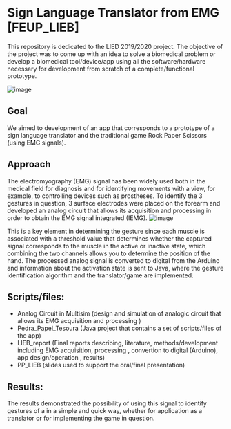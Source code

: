 # Sign Language Translator from EMG [FEUP_LIEB]

This repository is dedicated to the LIED 2019/2020 project. The objective of the project was to come up with an idea to solve a biomedical problem or develop a biomedical tool/device/app using all the software/hardware necessary for development from scratch of a complete/functional prototype.

![image](https://github.com/AMfeta99/Sign-Language-Translator-from-EMG_FEUP_LIEB/assets/74252797/ec7b44fb-c1bb-4271-a350-5160d2bc7701)


## Goal
We aimed to development of an app that corresponds to a prototype of a sign language translator and the traditional game Rock Paper Scissors (using EMG signals).

## Approach
The electromyography (EMG) signal has been widely used both in the medical field for diagnosis and for identifying movements with a view, for example, to controlling devices such as prostheses. To identify the 3 gestures in question, 3 surface electrodes were placed on the forearm and developed an analog circuit that allows its acquisition and processing in order to obtain the EMG signal integrated (IEMG). 
![image](https://github.com/AMfeta99/Sign-Language-Translator-from-EMG_FEUP_LIEB/assets/74252797/c1cee307-ae18-4cec-a5f9-1afd1fa1c065)


This is a key element in determining the gesture since each muscle is associated with a threshold value that determines whether the captured signal corresponds to the muscle in the active or inactive state, which combining the two channels allows you to determine the position of the hand. The processed analog signal is converted to digital from the Arduino and information about the activation state is sent to Java, where the gesture identification algorithm and the translator/game are implemented. 

## Scripts/files:
- Analog Circuit in Multisim (design and simulation of  analogic circuit that allows its EMG acquisition and processing )
- Pedra_Papel_Tesoura (Java project that contains a set of scripts/files of the app)
- LIEB_report (Final reports describing, literature, methods/development including EMG acquisition, processing , convertion to digital (Arduino), app design/operation , results)
- PP_LIEB (slides used to support the oral/final presentation)

## Results:
The results demonstrated the possibility of using this signal to identify gestures of a in a simple and quick way, whether for application as a translator or for implementing the game in question.
